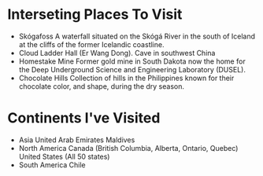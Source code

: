Interseting Places To Visit
===========================
* Skógafoss
A waterfall situated on the Skógá River in the south of Iceland at the cliffs of the former Icelandic coastline.
* Cloud Ladder Hall (Er Wang Dong).
Cave in southwest China
* Homestake Mine
Former gold mine in South Dakota now the home for the Deep Underground Science and Engineering Laboratory (DUSEL).
* Chocolate Hills
Collection of hills in the Philippines known for their chocolate color, and shape, during the dry season.


Continents I've Visited
=======================
* Asia
United Arab Emirates
Maldives
* North America
Canada (British Columbia, Alberta, Ontario, Quebec)
United States (All 50 states)
* South America
Chile